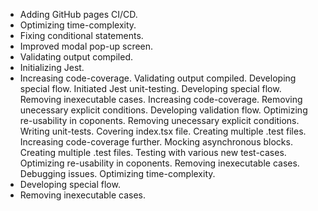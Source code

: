 - Adding GitHub pages CI/CD.
- Optimizing time-complexity.
- Fixing conditional statements.
- Improved modal pop-up screen.
- Validating output compiled.
- Initializing Jest.
- Increasing code-coverage.
Validating output compiled.
Developing special flow.
Initiated Jest unit-testing.
Developing special flow.
Removing inexecutable cases.
Increasing code-coverage.
Removing unecessary explicit conditions.
Developing validation flow.
Optimizing re-usability in coponents.
Removing unecessary explicit conditions.
Writing unit-tests.
Covering index.tsx file.
Creating multiple .test files.
Increasing code-coverage further.
Mocking asynchronous blocks.
Creating multiple .test files.
Testing with various new test-cases.
Optimizing re-usability in coponents.
Removing inexecutable cases.
Debugging issues.
Optimizing time-complexity.
- Developing special flow.
- Removing inexecutable cases.
